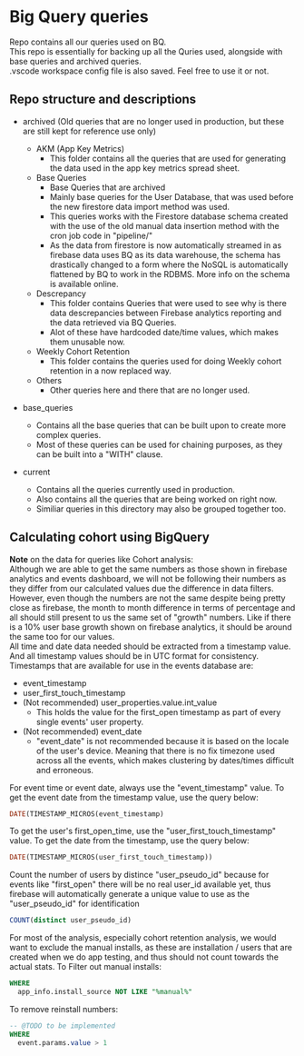 # Big Query queries
Repo contains all our queries used on BQ.  
This repo is essentially for backing up all the Quries used, alongside with base queries and archived queries.  
.vscode workspace config file is also saved. Feel free to use it or not.  


## Repo structure and descriptions
- archived (Old queries that are no longer used in production, but these are still kept for reference use only)
    - AKM (App Key Metrics)
        - This folder contains all the queries that are used for generating the data used in the app key metrics spread sheet.
    - Base Queries
        - Base Queries that are archived
        - Mainly base queries for the User Database, that was used before the new firestore data import method was used.
        - This queries works with the Firestore database schema created with the use of the old manual data insertion method with the cron job code in "pipeline/"
        - As the data from firestore is now automatically streamed in as firebase data uses BQ as its data warehouse, the schema has drastically changed to a form where the NoSQL is automatically flattened by BQ to work in the RDBMS. More info on the schema is available online.
    - Descrepancy
        - This folder contains Queries that were used to see why is there data descrepancies between Firebase analytics reporting and the data retrieved via BQ Queries.
        - Alot of these have hardcoded date/time values, which makes them unusable now.
    - Weekly Cohort Retention
        - This folder contains the queries used for doing Weekly cohort retention in a now replaced way.
    - Others
        - Other queries here and there that are no longer used.

- base_queries
    - Contains all the base queries that can be built upon to create more complex queries.
    - Most of these queries can be used for chaining purposes, as they can be built into a "WITH" clause.

- current
    - Contains all the queries currently used in production.
    - Also contains all the queries that are being worked on right now.
    - Similiar queries in this directory may also be grouped together too.

## Calculating cohort using BigQuery
**Note** on the data for queries like Cohort analysis:  
Although we are able to get the same numbers as those shown in firebase analytics and events dashboard, we will not be following their numbers as they differ from our calculated values due the difference in data filters. However, even though the numbers are not the same despite being pretty close as firebase, the month to month difference in terms of percentage and all should still present to us the same set of "growth" numbers. Like if there is a 10% user base growth shown on firebase analytics, it should be around the same too for our values.  
All time and date data needed should be extracted from a timestamp value. And all timestamp values should be in UTC format for consistency. Timestamps that are available for use in the events database are:
- event_timestamp
- user_first_touch_timestamp
- (Not recommended)  user_properties.value.int_value
    - This holds the value for the first_open timestamp as part of every single events' user property.
- (Not recommended)  event_date
    - "event_date" is not recommended because it is based on the locale of the user's device. Meaning that there is no fix timezone used across all the events, which makes clustering by dates/times difficult and erroneous.

For event time or event date, always use the "event_timestamp" value. To get the event date from the timestamp value, use the query below:
```sql
DATE(TIMESTAMP_MICROS(event_timestamp)
```
To get the user's first_open_time, use the "user_first_touch_timestamp" value. To get the date from the timestamp, use the query below:
```sql
DATE(TIMESTAMP_MICROS(user_first_touch_timestamp))
```
Count the number of users by distince "user_pseudo_id" because for events like "first_open" there will be no real user_id available yet, thus firebase will automatically generate a unique value to use as the "user_pseudo_id" for identification
```sql
COUNT(distinct user_pseudo_id)
```
For most of the analysis, especially cohort retention analysis, we would want to exclude the manual installs, as these are installation / users that are created when we do app testing, and thus should not count towards the actual stats. To Filter out manual installs:
```sql
WHERE
  app_info.install_source NOT LIKE "%manual%"
```
To remove reinstall numbers:
```sql
-- @TODO to be implemented
WHERE
  event.params.value > 1
```